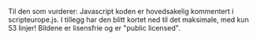 Til den som vurderer:
Javascript koden er hovedsakelig kommentert i scripteurope.js. I tillegg har den blitt kortet ned til det maksimale, med kun 53 linjer! 
Bildene er lisensfrie og er "public licensed".